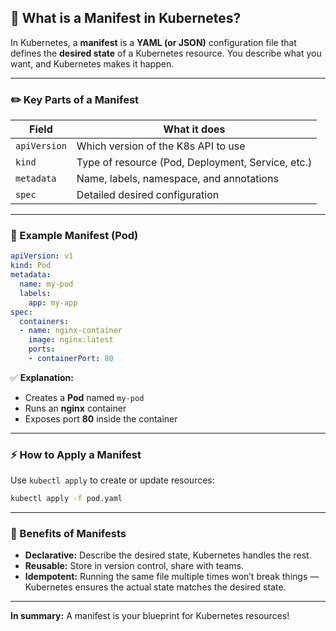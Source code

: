 ## 📜 What is a Manifest in Kubernetes?

In Kubernetes, a **manifest** is a **YAML (or JSON)** configuration file that defines the **desired state** of a Kubernetes resource. You describe what you want, and Kubernetes makes it happen.

---

### ✏️ Key Parts of a Manifest

| Field        | What it does                                      |
| ------------ | ------------------------------------------------- |
| `apiVersion` | Which version of the K8s API to use               |
| `kind`       | Type of resource (Pod, Deployment, Service, etc.) |
| `metadata`   | Name, labels, namespace, and annotations          |
| `spec`       | Detailed desired configuration                    |

---

### 📄 Example Manifest (Pod)

```yaml
apiVersion: v1
kind: Pod
metadata:
  name: my-pod
  labels:
    app: my-app
spec:
  containers:
  - name: nginx-container
    image: nginx:latest
    ports:
    - containerPort: 80
```

✅ **Explanation:**

* Creates a **Pod** named `my-pod`
* Runs an **nginx** container
* Exposes port **80** inside the container

---

### ⚡ How to Apply a Manifest

Use `kubectl apply` to create or update resources:

```bash
kubectl apply -f pod.yaml
```

---

### 📌 Benefits of Manifests

* **Declarative:** Describe the desired state, Kubernetes handles the rest.
* **Reusable:** Store in version control, share with teams.
* **Idempotent:** Running the same file multiple times won’t break things — Kubernetes ensures the actual state matches the desired state.

---

**In summary:** A manifest is your blueprint for Kubernetes resources!
